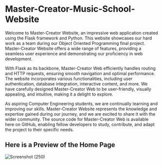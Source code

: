 # Master-Creator-Music-School-Website
Welcome to Master-Creator Website, an impressive web application created using the Flask framework and Python. This website showcases our hard work as a team during our Object Oriented Programming final project. Master-Creator Website offers a wide range of features, providing a seamless user experience and demonstrating our proficiency in web development.

With Flask as its backbone, Master-Creator Web efficiently handles routing and HTTP requests, ensuring smooth navigation and optimal performance. The website incorporates various functionalities, including user authentication, database integration, interactive content, and more. We have carefully designed Master-Creator Web to be user-friendly, visually appealing, and intuitive, making it a delight to explore.

As aspiring Computer Engineering students, we are continually learning and improving our skills. Master-Creator Website represents the knowledge and expertise gained during our journey, and we are excited to share it with the wider community. The source code for Master-Creator Web is available here on GitHub, enabling fellow developers to study, contribute, and adapt the project to their specific needs.
## Here is a Preview of the Home Page
![Screenshot (250)](https://github.com/ewanmoak/Master-Creator-Music-School-Website/assets/79072016/36be36a0-887f-46d2-bab9-7b7335902b36)
